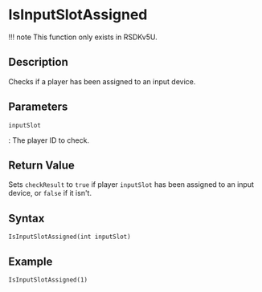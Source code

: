 # IsInputSlotAssigned

!!! note
    This function only exists in RSDKv5U.

## Description
Checks if a player has been assigned to an input device.

## Parameters
`inputSlot`

:   The player ID to check.

## Return Value
Sets `checkResult` to `true` if player `inputSlot` has been assigned to an input device, or `false` if it isn't.

## Syntax
```
IsInputSlotAssigned(int inputSlot)
```

## Example
```
IsInputSlotAssigned(1)
```
